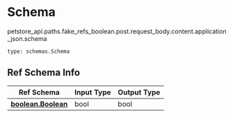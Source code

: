 # Schema
petstore_api.paths.fake_refs_boolean.post.request_body.content.application_json.schema
```
type: schemas.Schema
```

## Ref Schema Info
Ref Schema | Input Type | Output Type
---------- | ---------- | -----------
[**boolean.Boolean**](../../../../../../components/schema/boolean.md) | bool | bool
